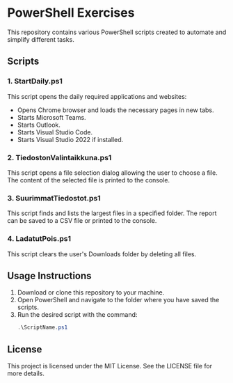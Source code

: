 # PowerShell Exercises

This repository contains various PowerShell scripts created to automate and simplify different tasks.

## Scripts

### 1. StartDaily.ps1
This script opens the daily required applications and websites:
- Opens Chrome browser and loads the necessary pages in new tabs.
- Starts Microsoft Teams.
- Starts Outlook.
- Starts Visual Studio Code.
- Starts Visual Studio 2022 if installed.

### 2. TiedostonValintaikkuna.ps1
This script opens a file selection dialog allowing the user to choose a file. The content of the selected file is printed to the console.

### 3. SuurimmatTiedostot.ps1
This script finds and lists the largest files in a specified folder. The report can be saved to a CSV file or printed to the console.

### 4. LadatutPois.ps1
This script clears the user's Downloads folder by deleting all files.

## Usage Instructions

1. Download or clone this repository to your machine.
2. Open PowerShell and navigate to the folder where you have saved the scripts.
3. Run the desired script with the command:
    ```powershell
    .\ScriptName.ps1
    ```

## License

This project is licensed under the MIT License. See the LICENSE file for more details.
